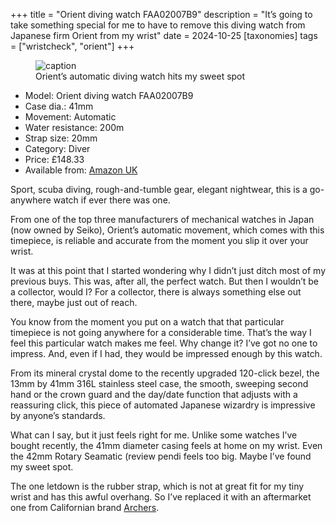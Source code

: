 +++
title = "Orient diving watch FAA02007B9"
description = "It’s going to take something special for me to have to remove this diving watch from Japanese firm Orient from my wrist"
date = 2024-10-25
[taxonomies]
tags = ["wristcheck", "orient"]
+++

<figure>
        <img src="orient-FAA02007B9-1024.jpeg" srcset="orient-FAA02007B9-1024.jpeg 1024w, orient-FAA02007B9-1024.avif 1024w, orient-FAA02007B9-1024.heic 1024w, orient-FAA02007B9-1024.webp 1024w" alt="caption" />
        <figcaption>Orient’s automatic diving watch hits my sweet spot</figcaption>
</figure>

- Model: Orient diving watch FAA02007B9
- Case dia.: 41mm
- Movement: Automatic
- Water resistance: 200m
- Strap size: 20mm 
- Category: Diver
- Price: £148.33 
- Available from: [Amazon UK](https://amzn.to/4dWKNZu)

Sport, scuba diving, rough-and-tumble gear, elegant nightwear, this is a go-anywhere watch if ever there was one.

From one of the top three manufacturers of mechanical watches in Japan (now owned by Seiko), Orient’s automatic movement, which comes with this timepiece, is reliable and accurate from the moment you slip it over your wrist.

It was at this point that I started wondering why I didn’t just ditch most of my previous buys. This was, after all, the perfect watch. But then I wouldn’t be a collector, would I? For a collector, there is always something else out there, maybe just out of reach.

You know from the moment you put on a watch that that particular timepiece is not going anywhere for a considerable time. That’s the way I feel this particular watch makes me feel. Why change it? I’ve got no one to impress. And, even if I had, they would be impressed enough by this watch.

From its mineral crystal dome to the recently upgraded 120-click bezel, the 13mm by 41mm 316L stainless steel case, the smooth, sweeping second hand or the crown guard and the day/date function that adjusts with a reassuring click, this piece of automated Japanese wizardry is impressive by anyone’s standards.

What can I say, but it just feels right for me. Unlike some watches I’ve bought recently, the 41mm diameter casing feels at home on my wrist. Even the 42mm Rotary Seamatic (review pendi feels too big. Maybe I’ve found my sweet spot.

The one letdown is the rubber strap, which is not at great fit for my tiny wrist and has this awful overhang. So I’ve replaced it with an aftermarket one from Californian brand [Archers](https://amzn.to/3C0a480).